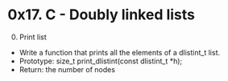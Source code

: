 # 0x17. C - Doubly linked lists
0. Print list
 * Write a function that prints all the elements of a dlistint_t list.
 * Prototype: size_t print_dlistint(const dlistint_t *h);
 * Return: the number of nodes
